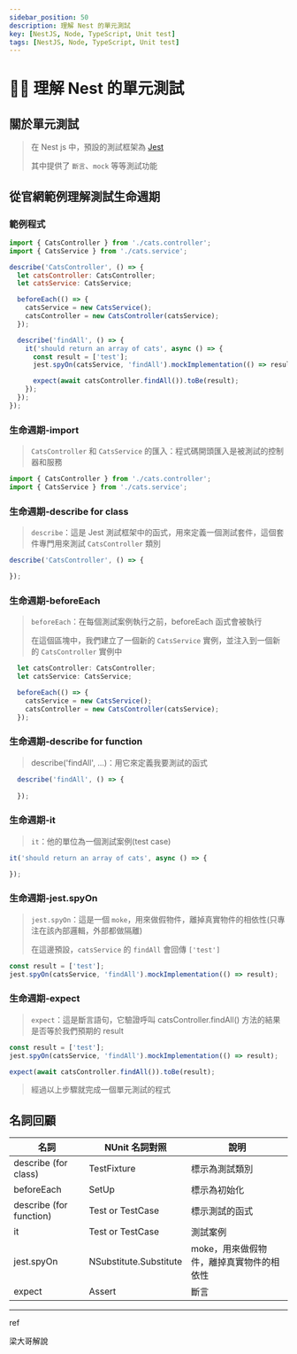 ```yaml
---
sidebar_position: 50
description: 理解 Nest 的單元測試
key: [NestJS, Node, TypeScript, Unit test]
tags: [NestJS, Node, TypeScript, Unit test]
---
```


# 👩‍💻 理解 Nest 的單元測試

## 關於單元測試

> 在 Nest js 中，預設的測試框架為 [Jest](https://github.com/jestjs/jest)
>
> 其中提供了 `斷言`、`mock` 等等測試功能

## 從官網範例理解測試生命週期

### 範例程式

```js
import { CatsController } from './cats.controller';
import { CatsService } from './cats.service';

describe('CatsController', () => {
  let catsController: CatsController;
  let catsService: CatsService;

  beforeEach(() => {
    catsService = new CatsService();
    catsController = new CatsController(catsService);
  });

  describe('findAll', () => {
    it('should return an array of cats', async () => {
      const result = ['test'];
      jest.spyOn(catsService, 'findAll').mockImplementation(() => result);

      expect(await catsController.findAll()).toBe(result);
    });
  });
});
```

### 生命週期-import

> `CatsController` 和 `CatsService` 的匯入：程式碼開頭匯入是被測試的控制器和服務

```js
import { CatsController } from './cats.controller';
import { CatsService } from './cats.service';
```

### 生命週期-describe for class

> `describe`：這是 Jest 測試框架中的函式，用來定義一個測試套件，這個套件專門用來測試 `CatsController` 類別

```js
describe('CatsController', () => {

});
```

### 生命週期-beforeEach

> `beforeEach`：在每個測試案例執行之前，beforeEach 函式會被執行
>
> 在這個區塊中，我們建立了一個新的 `CatsService` 實例，並注入到一個新的 `CatsController` 實例中

```js
  let catsController: CatsController;
  let catsService: CatsService;

  beforeEach(() => {
    catsService = new CatsService();
    catsController = new CatsController(catsService);
  });
```

### 生命週期-describe for function

> describe('findAll', ...)：用它來定義我要測試的函式

```js
  describe('findAll', () => {
    
  });
```

### 生命週期-it

> `it`：他的單位為一個測試案例(test case)

```js
it('should return an array of cats', async () => {

});
```

### 生命週期-jest.spyOn

> `jest.spyOn`：這是一個 `moke`，用來做假物件，離掉真實物件的相依性(只專注在該內部邏輯，外部都做隔離)
>
> 在這邊預設，`catsService` 的 `findAll` 會回傳 `['test']`

```js
const result = ['test'];
jest.spyOn(catsService, 'findAll').mockImplementation(() => result);
```

### 生命週期-expect

> `expect`：這是斷言語句，它驗證呼叫 catsController.findAll() 方法的結果是否等於我們預期的 result

```js
const result = ['test'];
jest.spyOn(catsService, 'findAll').mockImplementation(() => result);

expect(await catsController.findAll()).toBe(result);
```

> 經過以上步驟就完成一個單元測試的程式

## 名詞回顧

| 名詞 | NUnit 名詞對照 | 說明 |
|--- | --- | --- |
| describe (for class) | TestFixture  | 標示為測試類別 |
| beforeEach | SetUp | 標示為初始化 |
| describe (for function) | Test or TestCase | 標示測試的函式 |
| it | Test or TestCase | 測試案例 |
| jest.spyOn | NSubstitute.Substitute | moke，用來做假物件，離掉真實物件的相依性 |
| expect | Assert | 斷言 |

---

ref

梁大哥解說
